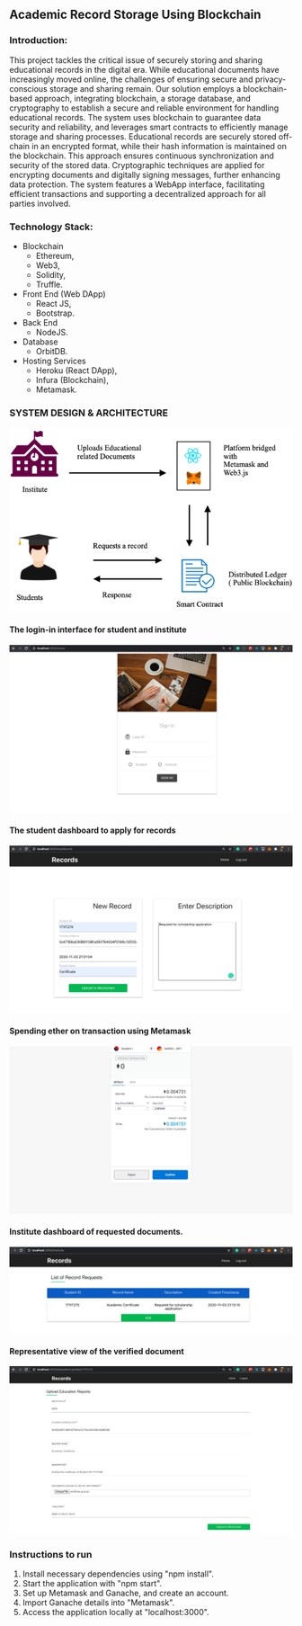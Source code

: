 ## Academic Record Storage Using Blockchain

### Introduction:
This project tackles the critical issue of securely storing and sharing educational records in the digital era. While educational documents have increasingly moved online, the challenges of ensuring secure and privacy-conscious storage and sharing remain. Our solution employs a blockchain-based approach, integrating blockchain, a storage database, and cryptography to establish a secure and reliable environment for handling educational records. The system uses blockchain to guarantee data security and reliability, and leverages smart contracts to efficiently manage storage and sharing processes. Educational records are securely stored off-chain in an encrypted format, while their hash information is maintained on the blockchain. This approach ensures continuous synchronization and security of the stored data. Cryptographic techniques are applied for encrypting documents and digitally signing messages, further enhancing data protection. The system features a WebApp interface, facilitating efficient transactions and supporting a decentralized approach for all parties involved.
### Technology Stack:
* Blockchain
    * Ethereum, 
    * Web3, 
    * Solidity,
    * Truffle.
* Front End (Web DApp)
    * React JS, 
    * Bootstrap.
* Back End
    * NodeJS.
* Database
    * OrbitDB.
* Hosting Services
    * Heroku (React DApp),
    * Infura (Blockchain),
    * Metamask.
### SYSTEM DESIGN & ARCHITECTURE

![Working](/images/1.png)

#### The login-in interface for student and institute

![The login-in interface for student and institute](/images/5.png)

#### The student dashboard to apply for records

![The student dashboard to apply for records](/images/2.png)

####  Spending ether on transaction using Metamask

![ Spending ether on transaction using Metamask](/images/3.png)

#### Institute dashboard of requested documents.

![Institute dashboard of requested documents](/images/12.png)

#### Representative view of the verified document

![Representative view of the verified document](/images/10.png)




### Instructions to run

1) Install necessary dependencies using "npm install".
2) Start the application with "npm start".
3) Set up Metamask and Ganache, and create an account.
4) Import Ganache details into "Metamask".
5) Access the application locally at "localhost:3000".

